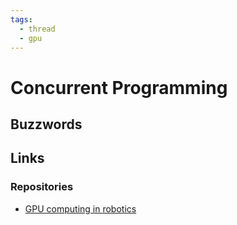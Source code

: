 ```yaml
---
tags:
  - thread
  - gpu
---
```


# Concurrent Programming

## Buzzwords

<Buzzword text="Thread"/>
<Buzzword text="Parallel computation"/>
<Buzzword text="Multithreading"/>
<Buzzword text="GPU"/>
<Buzzword text="TPU"/>
<Buzzword text="Fork process"/>
<Buzzword text="Producer-Consumer"/>
<Buzzword text="Dinning philosophers"/>

## Links

### Repositories

- [GPU computing in robotics](https://github.com/JanuszBedkowski/gpu_computing_in_robotics)
